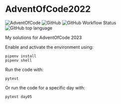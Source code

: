 # AdventOfCode2022

![AdventOfCode](https://img.shields.io/badge/Advent%20Of%20Code-2022-blue?style=flat-square) ![GitHub](https://img.shields.io/github/license/josetomastocino/AdventOfCode2022?style=flat-square) ![GitHub Workflow Status](https://img.shields.io/github/workflow/status/josetomastocino/AdventOfCode2022/CI?style=flat-square) ![GitHub top language](https://img.shields.io/github/languages/top/josetomastocino/Adventofcode2022?style=flat-square)

My solutions for AdventOfCode 2023

Enable and activate the environment using:

    pipenv install
    pipenv shell

Run the code with:

    pytest

Or run the code for a specific day with:

    pytest day05

